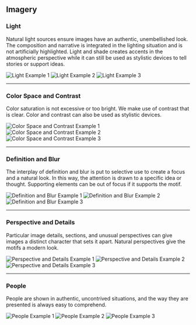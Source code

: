 ## Imagery

### Light

Natural light sources ensure images have an authentic, unembellished look. The composition and narrative is integrated in the lighting situation and is not artificially highlighted.  Light and shade creates accents in the atmospheric perspective while it can still be used as stylistic devices to tell stories or support ideas.

![Light Example 1](https://usnavy.github.io/Navy-Design-Guide/img/imagery-examples/lighting-1.JPG "Light Example 1")
![Light Example 2](https://usnavy.github.io/Navy-Design-Guide/img/imagery-examples/lighting-2.JPG "Light Example 2")
![Light Example 3](https://usnavy.github.io/Navy-Design-Guide/img/imagery-examples/lighting-3.JPG "Light Example 3")

  <hr>

### Color Space and Contrast

Color saturation is not excessive or too bright.  We make use of contrast that is clear. Color and contrast can also be used as stylistic devices.

![Color Space and Contrast Example 1](https://usnavy.github.io/Navy-Design-Guide/img/imagery-examples/color-space-and-contrast-1.JPG "Color Space and Contrast Example 1")
![Color Space and Contrast Example 2](https://usnavy.github.io/Navy-Design-Guide/img/imagery-examples/color-space-and-contrast-2.JPG  "Color Space and Contrast Example 2")
![Color Space and Contrast Example 3](https://usnavy.github.io/Navy-Design-Guide/img/imagery-examples/color-space-and-contrast-3.JPG   "Color Space and Contrast Example 3")

  <hr>

### Definition and Blur

The interplay of definition and blur is put to selective use to create a focus and a natural look.  In this way, the attention is drawn to a specific idea or thought.  Supporting elements can be out of focus if it supports the motif.

![Definition and Blur Example 1](https://usnavy.github.io/Navy-Design-Guide/img/imagery-examples/definition-and-blur-1.JPG   "Definition and Blur Example 1")
![Definition and Blur Example 2](https://usnavy.github.io/Navy-Design-Guide/img/imagery-examples/definition-and-blur-2.JPG  "Definition and Blur Example 2")
![Definition and Blur Example 3](https://usnavy.github.io/Navy-Design-Guide/img/imagery-examples/definition-and-blur-3.JPG  "Definition and Blur Example 3")

  <hr>

### Perspective and Details

Particular image details, sections, and unusual perspectives can give images a distinct character that sets it apart.  Natural perspectives give the motifs a modern look. 

![Perspective and Details Example 1](https://usnavy.github.io/Navy-Design-Guide/img/imagery-examples/perspective-and-details-1.JPG "Perspective and Details Example 1")
![Perspective and Details Example 2](https://usnavy.github.io/Navy-Design-Guide/img/imagery-examples/perspective-and-details-2.JPG  "Perspective and Details Example 2")
![Perspective and Details Example 3](https://usnavy.github.io/Navy-Design-Guide/img/imagery-examples/perspective-and-details-3.JPG   "Perspective and Details Example 3")

  <hr>

### People

People are shown in authentic, uncontrived situations, and the way they are presented is always easy to comprehend.

![People Example 1](https://usnavy.github.io/Navy-Design-Guide/img/imagery-examples/people-1.JPG   "People Example 1")
![People Example 2](https://usnavy.github.io/Navy-Design-Guide/img/imagery-examples/people-2.JPG  "People Example 2")
![People Example 3](https://usnavy.github.io/Navy-Design-Guide/img/imagery-examples/people-3.JPG  "People Example 3")
